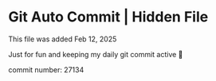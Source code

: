 # Git Auto Commit | Hidden File

This file was added Feb 12, 2025

Just for fun and keeping my daily git commit active 🤪

commit number: 27134
